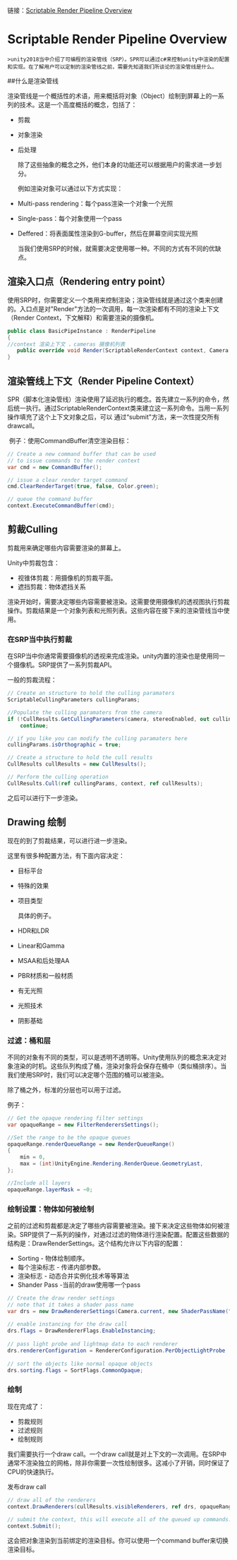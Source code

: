 链接：[Scriptable Render Pipeline Overview](https://blogs.unity3d.com/cn/2018/01/31/srp-overview/)

# Scriptable Render Pipeline Overview

	>unity2018当中介绍了可编程的渲染管线（SRP）。SPR可以通过c#来控制unity中渲染的配置和实现。在了解用户可以定制的渲染管线之前，需要先知道我们所谈论的渲染管线是什么。

##什么是渲染管线

​	渲染管线是一个概括性的术语，用来概括将对象（Object）绘制到屏幕上的一系列的技术。这是一个高度概括的概念，包括了：

- 剪裁 
- 对象渲染
- 后处理

  ​除了这些抽象的概念之外，他们本身的功能还可以根据用户的需求进一步划分。

  ​例如渲染对象可以通过以下方式实现：

- Multi-pass rendering：每个pass渲染一个对象一个光照

- Single-pass：每个对象使用一个pass

- Deffered：将表面属性渲染到G-buffer，然后在屏幕空间实现光照

  当我们使用SRP的时候，就需要决定使用哪一种。不同的方式有不同的优缺点。

## 渲染入口点（Rendering entry point）

​	使用SRP时，你需要定义一个类用来控制渲染；渲染管线就是通过这个类来创建的。入口点是对"Render"方法的一次调用，每一次渲染都有不同的渲染上下文（Render Context，下文解释）和需要渲染的摄像机。

```c#
public class BasicPipeInstance : RenderPipeline
{
//context 渲染上下文 ，cameras 摄像机列表
   public override void Render(ScriptableRenderContext context, Camera[] cameras){}
}
```

## 渲染管线上下文（Render Pipeline Context）

​	SPR（脚本化渲染管线）渲染使用了延迟执行的概念。首先建立一系列的命令，然后统一执行。通过ScriptableRenderContext类来建立这一系列命令。当用一系列操作填充了这个上下文对象之后，可以 通过“submit"方法，来一次性提交所有drawcall。

​	例子：使用CommandBuffer清空渲染目标：

```c#
// Create a new command buffer that can be used
// to issue commands to the render context
var cmd = new CommandBuffer();

// issue a clear render target command
cmd.ClearRenderTarget(true, false, Color.green);

// queue the command buffer
context.ExecuteCommandBuffer(cmd);
```

## 剪裁Culling

剪裁用来确定哪些内容需要渲染的屏幕上。

Unity中剪裁包含：

- 视锥体剪裁：用摄像机的剪裁平面。
- 遮挡剪裁：物体遮挡关系

渲染开始时，需要决定哪些内容需要被渲染。这需要使用摄像机的透视图执行剪裁操作。剪裁结果是一个对象列表和光照列表。这些内容在接下来的渲染管线当中使用。

### 在SRP当中执行剪裁

在SRP当中你通常需要摄像机的透视来完成渲染。unity内置的渲染也是使用同一个摄像机。SRP提供了一系列剪裁API。

一般的剪裁流程：

```c#
// Create an structure to hold the culling paramaters
ScriptableCullingParameters cullingParams;

//Populate the culling paramaters from the camera
if (!CullResults.GetCullingParameters(camera, stereoEnabled, out cullingParams))
    continue;

// if you like you can modify the culling paramaters here
cullingParams.isOrthographic = true;

// Create a structure to hold the cull results
CullResults cullResults = new CullResults();

// Perform the culling operation
CullResults.Cull(ref cullingParams, context, ref cullResults);
```

之后可以进行下一步渲染。

## Drawing 绘制

现在的到了剪裁结果，可以进行进一步渲染。

这里有很多种配置方法，有下面内容决定：

- 目标平台

- 特殊的效果

- 项目类型

  具体的例子。

- HDR和LDR

- Linear和Gamma

- MSAA和后处理AA

- PBR材质和一般材质

- 有无光照

- 光照技术

- 阴影基础

### 过滤：桶和层

不同的对象有不同的类型，可以是透明不透明等。Unity使用队列的概念来决定对象渲染的时机。这些队列构成了桶，渲染对象将会保存在桶中（类似桶排序）。当我们使用SRP时，我们可以决定哪个范围的桶可以被渲染。

除了桶之外，标准的分层也可以用于过滤。

例子：

```c#
// Get the opaque rendering filter settings
var opaqueRange = new FilterRenderersSettings();

//Set the range to be the opaque queues
opaqueRange.renderQueueRange = new RenderQueueRange()
{
    min = 0,
    max = (int)UnityEngine.Rendering.RenderQueue.GeometryLast,
};

//Include all layers
opaqueRange.layerMask = ~0;
```

### 绘制设置：物体如何被绘制

之前的过滤和剪裁都是决定了哪些内容需要被渲染。接下来决定这些物体如何被渲染。SRP提供了一系列的操作，对通过过滤的物体进行渲染配置。配置这些数据的结构是：DrawRenderSettings。这个结构允许以下内容的配置：

- Sorting - 物体绘制顺序。
- 每个渲染标志 - 传递内部参数。
- 渲染标志 - 动态合并实例化技术等等算法
- Shander Pass -当前的draw使用哪一个pass

```c#
// Create the draw render settings
// note that it takes a shader pass name
var drs = new DrawRendererSettings(Camera.current, new ShaderPassName("Opaque"));
 
// enable instancing for the draw call
drs.flags = DrawRendererFlags.EnableInstancing;
 
// pass light probe and lightmap data to each renderer
drs.rendererConfiguration = RendererConfiguration.PerObjectLightProbe | RendererConfiguration.PerObjectLightmaps;
 
// sort the objects like normal opaque objects
drs.sorting.flags = SortFlags.CommonOpaque;
```

### 绘制

现在完成了：

- 剪裁规则
- 过滤规则
- 绘制规则

我们需要执行一个draw call。一个draw call就是对上下文的一次调用。在SRP中通常不渲染独立的网格，除非你需要一次性绘制很多。这减小了开销，同时保证了CPU的快速执行。

发布draw call

```c#
// draw all of the renderers
context.DrawRenderers(cullResults.visibleRenderers, ref drs, opaqueRange);
 
// submit the context, this will execute all of the queued up commands.
context.Submit();
```

这会把对象渲染到当前绑定的渲染目标。你可以使用一个command buffer来切换渲染目标。